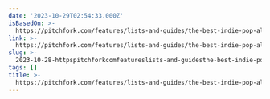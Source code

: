 ```yaml
---
date: '2023-10-29T02:54:33.000Z'
isBasedOn: >-
  https://pitchfork.com/features/lists-and-guides/the-best-indie-pop-albums-of-the-90s/
link: >-
  https://pitchfork.com/features/lists-and-guides/the-best-indie-pop-albums-of-the-90s/
slug: >-
  2023-10-28-httpspitchforkcomfeatureslists-and-guidesthe-best-indie-pop-albums-of-the-90s
tags: []
title: >-
  https://pitchfork.com/features/lists-and-guides/the-best-indie-pop-albums-of-the-90s/
---
```


